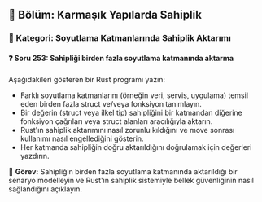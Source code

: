 ## 📘 Bölüm: Karmaşık Yapılarda Sahiplik  
### 🔹 Kategori: Soyutlama Katmanlarında Sahiplik Aktarımı  
#### ❓ Soru 253: Sahipliği birden fazla soyutlama katmanında aktarma

Aşağıdakileri gösteren bir Rust programı yazın:

- Farklı soyutlama katmanlarını (örneğin veri, servis, uygulama) temsil eden birden fazla struct ve/veya fonksiyon tanımlayın.
- Bir değerin (struct veya ilkel tip) sahipliğini bir katmandan diğerine fonksiyon çağrıları veya struct alanları aracılığıyla aktarın.
- Rust'ın sahiplik aktarımını nasıl zorunlu kıldığını ve move sonrası kullanımı nasıl engellediğini gösterin.
- Her katmanda sahipliğin doğru aktarıldığını doğrulamak için değerleri yazdırın.

🔧 **Görev:** Sahipliğin birden fazla soyutlama katmanında aktarıldığı bir senaryo modelleyin ve Rust'ın sahiplik sistemiyle bellek güvenliğinin nasıl sağlandığını açıklayın.

